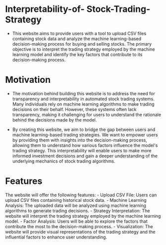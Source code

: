 # Interpretability-of- Stock-Trading-Strategy

- This website aims to provide users with a tool to upload CSV files containing stock data and analyze the machine learning-based decision-making process for buying and selling stocks. The primary objective is to interpret the trading strategy employed by the machine learning model and identify the key factors that contribute to its decision-making process.


# Motivation

- The motivation behind building this website is to address the need for transparency and interpretability in automated stock trading systems. Many individuals rely on machine learning algorithms to make trading decisions on their behalf. However, these systems often lack transparency, making it challenging for users to understand the rationale behind the decisions made by the model.

- By creating this website, we aim to bridge the gap between users and machine learning-based trading strategies. We want to empower users by providing them with insights into the decision-making process, allowing them to understand how various factors influence the model's trading strategy. This interpretability will enable users to make more informed investment decisions and gain a deeper understanding of the underlying mechanics of stock trading algorithms.

# Features
The website will offer the following features:
          - Upload CSV File: Users can upload CSV files containing historical stock data.
          - Machine Learning Analysis: The uploaded data will be analyzed using machine learning algorithms to generate trading decisions.
          - Strategy Interpretation: The website will interpret the trading strategy employed by the machine learning model.
          - Factor Analysis: Users will be able to explore the factors that contribute the most to the decision-making process.
          - Visualization: The website will provide visual representations of the trading strategy and the influential factors to enhance user understanding.
